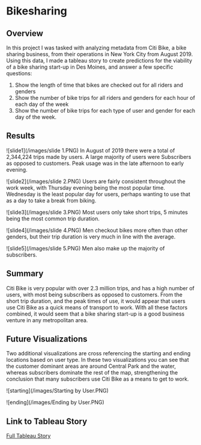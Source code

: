 # Bikesharing


## Overview
In this project I was tasked with analyzing metadata from Citi Bike, a bike sharing business, from
their operations in New York City from August 2019. Using this data, I made a tableau story to 
create predictions for the viability of a bike sharing start-up in Des Moines, and answer
a few specific questions:

1) Show the length of time that bikes are checked out for all riders and genders
2) Show the number of bike trips for all riders and genders for each hour of each day of the week
3) Show the number of bike trips for each type of user and gender for each day of the week.

## Results

![slide1](/images/slide 1.PNG)
In August of 2019 there were a total of 2,344,224 trips made by users. 
A large majority of users were Subscribers as opposed to customers.
Peak usage was in the late afternoon to early evening.

![slide2](/images/slide 2.PNG)
Users are fairly consistent throughout the work week, with Thursday evening being
the most popular time. Wednesday is the least popular day for users, perhaps wanting
to use that as a day to take a break from biking.

![slide3](/images/slide 3.PNG)
Most users only take short trips, 5 minutes being the most common trip duration.

![slide4](/images/slide 4.PNG)
Men checkout bikes more often than other genders, but their trip duration is very much
in line with the average.

![slide5](/images/slide 5.PNG)
Men also make up the majority of subscribers.


## Summary

Citi Bike is very popular with over 2.3 million trips, and has a high number of users, with most
being subscribers as opposed to customers. From the short trip duration, and the peak times of
use, it would appear that users use Citi Bike as a quick means of transport to work. With all
these factors combined, it would seem that a bike sharing start-up is a good business venture
in any metropolitan area. 

## Future Visualizations

Two additional visualizations are cross referencing the starting and ending locations based on
user type. In these two visualizations you can see that the customer dominant areas are around 
Central Park and the water, whereas subscribers dominate the rest of the map, strengthening the 
conclusion that many subscribers use Citi Bike as a means to get to work.

![starting](/images/Starting by User.PNG)


![ending](/images/Ending by User.PNG)

## Link to Tableau Story

[Full Tableau Story](https://public.tableau.com/app/profile/brandon.turner7839/viz/CitiBikeChallenge_16373608900870/CitiBikeAnalysis?publish=yes)
